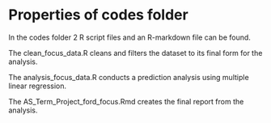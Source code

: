 # Properties of codes folder

In the codes folder 2 R script files and an R-markdown file can be found.

The clean_focus_data.R cleans and filters the dataset to its final form for the analysis.

The analysis_focus_data.R conducts a prediction analysis using multiple linear regression.

The AS_Term_Project_ford_focus.Rmd creates the final report from the analysis.